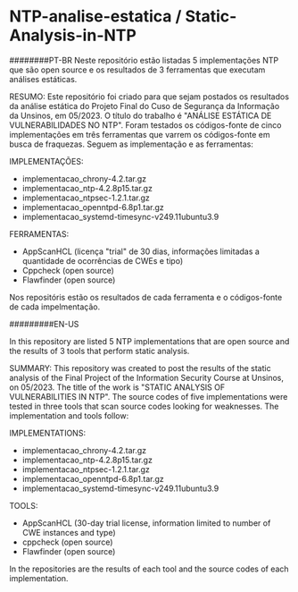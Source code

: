 # NTP-analise-estatica / Static-Analysis-in-NTP 
########PT-BR
Neste repositório estão listadas 5 implementações NTP que são open source e os resultados de 3 ferramentas que executam análises estáticas.

RESUMO:
Este repositório foi criado para que sejam postados os resultados da análise estática do Projeto Final do Cuso de Segurança da Informação da Unsinos,
em 05/2023. O título do trabalho é "ANÁLISE ESTÁTICA DE VULNERABILIDADES NO NTP". Foram testados os códigos-fonte de cinco implementações em três ferramentas que varrem 
os códigos-fonte em busca de fraquezas. Seguem as implementação e as ferramentas:

IMPLEMENTAÇÕES:
- implementacao_chrony-4.2.tar.gz
- implementacao_ntp-4.2.8p15.tar.gz
- implementacao_ntpsec-1.2.1.tar.gz
- implementacao_openntpd-6.8p1.tar.gz
- implementacao_systemd-timesync-v249.11ubuntu3.9

FERRAMENTAS:
- AppScanHCL (licença "trial" de 30 dias, informações limitadas a quantidade de ocorrências de CWEs e tipo) 
- Cppcheck (open source)
- Flawfinder (open source)

Nos repositóris estão os resultados de cada ferramenta e o códigos-fonte de cada impelmentação.

#########EN-US

In this repository are listed 5 NTP implementations that are open source and the results of 3 tools that perform static analysis.

SUMMARY:
This repository was created to post the results of the static analysis of the Final Project of the Information Security Course at Unsinos,
on 05/2023. The title of the work is "STATIC ANALYSIS OF VULNERABILITIES IN NTP". The source codes of five implementations were tested in three tools that scan
source codes looking for weaknesses. The implementation and tools follow:

IMPLEMENTATIONS:
- implementacao_chrony-4.2.tar.gz
- implementacao_ntp-4.2.8p15.tar.gz
- implementacao_ntpsec-1.2.1.tar.gz
- implementacao_openntpd-6.8p1.tar.gz
- implementacao_systemd-timesync-v249.11ubuntu3.9

TOOLS:
- AppScanHCL (30-day trial license, information limited to number of CWE instances and type)
- cppcheck (open source)
- Flawfinder (open source)

In the repositories are the results of each tool and the source codes of each implementation.
